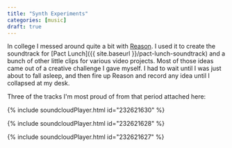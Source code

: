 ```yaml
---
title: "Synth Experiments"
categories: [music]
draft: true
---
```


In college I messed around quite a bit with [Reason](https://www.propellerheads.se/reason). I used it to create the soundtrack for [Pact Lunch]({{ site.baseurl }}/pact-lunch-soundtrack) and a bunch of other little clips for various video projects. Most of those ideas came out of a creative challenge I gave myself. I had to wait until I was just about to fall asleep, and then fire up Reason and record any idea until I collapsed at my desk.

Three of the tracks I'm most proud of from that period attached here:

{% include soundcloudPlayer.html id="232621630" %}

{% include soundcloudPlayer.html id="232621628" %}

{% include soundcloudPlayer.html id="232621627" %}
